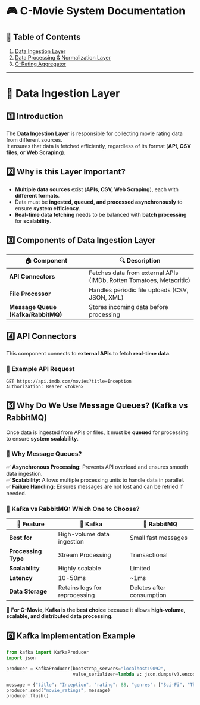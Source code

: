 # 🎮 C-Movie System Documentation  

## 📌 Table of Contents  
1. [Data Ingestion Layer](#-data-ingestion-layer)  
2. [Data Processing & Normalization Layer](#-data-processing--normalization-layer)  
3. [C-Rating Aggregator](#-c-rating-aggregator)  

---

# 📂 Data Ingestion Layer  

## 1️⃣ Introduction  
The **Data Ingestion Layer** is responsible for collecting movie rating data from different sources.  
It ensures that data is fetched efficiently, regardless of its format (**API, CSV files, or Web Scraping**).  

## 2️⃣ Why is this Layer Important?  
- **Multiple data sources** exist (**APIs, CSV, Web Scraping**), each with **different formats**.  
- Data must be **ingested, queued, and processed asynchronously** to ensure **system efficiency**.  
- **Real-time data fetching** needs to be balanced with **batch processing** for **scalability**.  

## 3️⃣ Components of Data Ingestion Layer  
| 🏠 **Component** | 🔍 **Description** |  
|----------------|------------------|  
| **API Connectors** | Fetches data from external APIs (IMDb, Rotten Tomatoes, Metacritic) |  
| **File Processor** | Handles periodic file uploads (CSV, JSON, XML) |  
| **Message Queue (Kafka/RabbitMQ)** | Stores incoming data before processing |  

## 4️⃣ API Connectors  
This component connects to **external APIs** to fetch **real-time data**.  

### **🔹 Example API Request**  
```http
GET https://api.imdb.com/movies?title=Inception
Authorization: Bearer <token>
```

## 5️⃣ Why Do We Use Message Queues? (Kafka vs RabbitMQ)  
Once data is ingested from APIs or files, it must be **queued** for processing to ensure **system scalability**.  

### **🔹 Why Message Queues?**  
✅ **Asynchronous Processing:** Prevents API overload and ensures smooth data ingestion.  
✅ **Scalability:** Allows multiple processing units to handle data in parallel.  
✅ **Failure Handling:** Ensures messages are not lost and can be retried if needed.  

### **🔹 Kafka vs RabbitMQ: Which One to Choose?**  
| 📌 Feature | 🦋 Kafka | 🐇 RabbitMQ |  
|-----------|-----------|------------|  
| **Best for** | High-volume data ingestion | Small fast messages |  
| **Processing Type** | Stream Processing | Transactional |  
| **Scalability** | Highly scalable | Limited |  
| **Latency** | 10-50ms | ~1ms |  
| **Data Storage** | Retains logs for reprocessing | Deletes after consumption |  

📌 **For C-Movie, Kafka is the best choice** because it allows **high-volume, scalable, and distributed data processing.**  

## 6️⃣ Kafka Implementation Example  
```python
from kafka import KafkaProducer
import json

producer = KafkaProducer(bootstrap_servers="localhost:9092",
                         value_serializer=lambda v: json.dumps(v).encode('utf-8'))

message = {"title": "Inception", "rating": 88, "genres": ["Sci-Fi", "Thriller"]}
producer.send("movie_ratings", message)
producer.flush()
```
